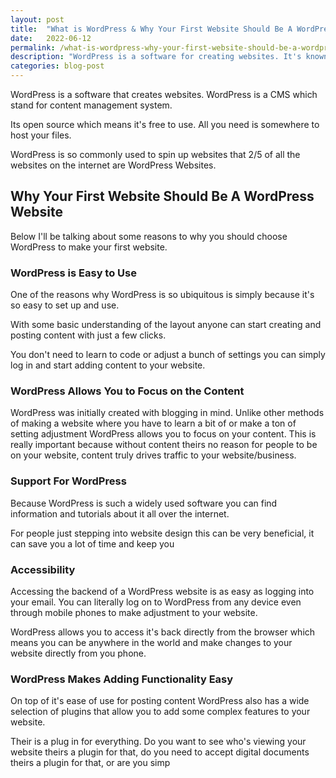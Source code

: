 ```yaml
---
layout: post
title:  "What is WordPress & Why Your First Website Should Be A WordPress Website"
date:   2022-06-12
permalink: /what-is-wordpress-why-your-first-website-should-be-a-wordpress-website
description: "WordPress is a software for creating websites. It's known as a CMS (Content Management System) and it's open source which means it's free to use."
categories: blog-post
---
```


WordPress is a software that creates websites. WordPress is a CMS which stand for content management system.

Its open source which means it's free to use.  All you need is somewhere to host your files.

WordPress is so commonly used to spin up websites that 2/5 of all the websites on the internet are WordPress Websites.

## Why Your First Website Should Be A WordPress Website
Below I'll be talking about some reasons to why you should choose WordPress to make your first website.  

### WordPress is Easy to Use
One of the reasons why WordPress is so ubiquitous is simply because it's so easy to set up and use.

With some basic understanding of the layout anyone can start creating and posting content with just a few clicks. 

You don't need to learn to code or adjust a bunch of settings you can simply log in and start adding content to your website.

### WordPress Allows You to Focus on the Content
WordPress was initially created with blogging in mind.  Unlike other methods of making a website where you have to learn a bit of or make a ton of setting adjustment WordPress allows you to focus on your content.  This is really important because without content theirs no reason for people to be on your website, content truly drives traffic to your website/business.

### Support For WordPress 
Because WordPress is such a widely used software you can find information and tutorials about it all over the internet. 

For people just stepping into website design this can be very beneficial, it can save you a lot of time and keep you 

### Accessibility
Accessing the backend of a WordPress website is as easy as logging into your email.  You can literally log on to WordPress from any device even through mobile phones to make adjustment to your website. 

WordPress allows you to access it's back directly from the browser which means you can be anywhere in the world and make changes to your website directly from you phone.

### WordPress Makes Adding Functionality Easy
On top of it's ease of use for posting content WordPress also has a wide selection of plugins that allow you to add some complex features to your website.  

Their is a plug in for everything. Do you want to see who's viewing your website theirs a plugin for that, do you need to accept digital documents theirs a plugin for that, or are you simp